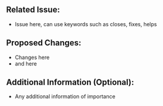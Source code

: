 ## Related Issue:
- Issue here, can use keywords such as closes, fixes, helps

## Proposed Changes:
- Changes here 
- and here

## Additional Information (Optional):
- Any additional information of importance
